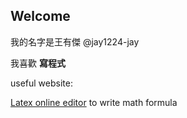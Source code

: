 ## Welcome
我的名字是王有傑 @jay1224-jay

我喜歡 **寫程式**

useful website:

[Latex online editor](https://www.codecogs.com/latex/eqneditor.php)  to write math formula 

